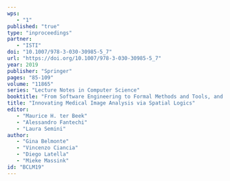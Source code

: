 ```yaml
---
wps: 
   - "1"
published: "true"
type: "inproceedings"
partner: 
   - "ISTI"
doi: "10.1007/978-3-030-30985-5_7"
url: "https://doi.org/10.1007/978-3-030-30985-5_7"
year: 2019
publisher: "Springer"
pages: "85-109"
volume: "11865"
series: "Lecture Notes in Computer Science"
booktitle: "From Software Engineering to Formal Methods and Tools, and Back"
title: "Innovating Medical Image Analysis via Spatial Logics"
editor: 
   - "Maurice H. ter Beek"
   - "Alessandro Fantechi"
   - "Laura Semini"
author: 
   - "Gina Belmonte"
   - "Vincenzo Ciancia"
   - "Diego Latella"
   - "Mieke Massink"
id: "BCLM19"
---
```

